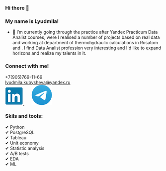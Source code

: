 ### Hi there 👋

### My name is Lyudmila!

- 🌱 I’m currently going through the practice after Yandex Practicum Data Analist courses,
  were I realised a number of projects based on real data and working at department of thermohydraulic calculations in Rosatom and
 .
  I find Data Analist profession very interesting and I'd like to expand horizons and
  realize my talents in it.
### Connect with me!
+7(905)769-11-69 <br/>
lyudmila.kubysheva@yandex.ru <br/>
[![ghghgf](li.png)
  ](https://www.linkedin.com/in/lyudmila-kubysheva-084993280)    &nbsp; &nbsp; &nbsp;  [![oooohghgf](teme.png)](https://te.me/LyudaKub)

### Skils and tools:<br/>
✔ Python <br/>
✔ PostgreSQL <br/>
✔ Tableau <br/>
✔ Unit economy <br/>
✔ Statistic analysis <br/>
✔ A/B tests <br/>
✔ EDA <br/>
✔ ML
